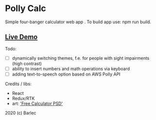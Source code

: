 # Polly Calc

Simple four-banger calculator web app .
To build app use: npm run build.

## [Live Demo](https://master.d3nhrzgp98zmrf.amplifyapp.com/)

Todo:
- [ ] dynamically switching themes, f.e. for people with sight impairments (high contrast)
- [ ] ability to insert numbers and math operations via keyboard
- [ ] adding text-to-speech option based on AWS Polly API

Credits / libs:
- React
- Redux/RTK
- art: ['Free Calculator PSD'](https://creativetacos.com/free-calculator-psd/)

2020 (c) Barlec